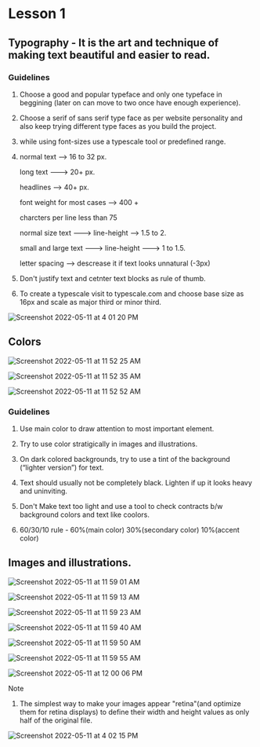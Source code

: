 # Lesson 1

## Typography - It is the art and technique of making text beautiful and easier to read.

### Guidelines

1. Choose a good and popular typeface and only one typeface in beggining (later on can move to two once have enough experience).

2. Choose a serif of sans serif type face as per website personality and also keep trying different type faces as you build the project.

3. while using font-sizes use a typescale tool or predefined range.

4. normal text --> 16 to 32 px.

   long text ---> 20+ px.

   headlines --> 40+ px.

   font weight for most cases --> 400 +

   charcters per line less than 75

   normal size text ---> line-height --> 1.5 to 2.

   small and large text ---> line-height ---> 1 to 1.5.

   letter spacing --> descrease it if text looks unnatural (-3px)

5. Don't justify text and cetnter text blocks as rule of thumb.

6. To create a typescale visit to typescale.com and choose base size as 16px and scale as major third or minor third.

![Screenshot 2022-05-11 at 4 01 20 PM](https://user-images.githubusercontent.com/79152383/167830050-e44845e0-5dd0-4a63-9399-79a451205a0a.png)

## Colors

![Screenshot 2022-05-11 at 11 52 25 AM](https://user-images.githubusercontent.com/79152383/167782754-e89f435a-c240-4e22-a02e-5479616f35a2.png)

![Screenshot 2022-05-11 at 11 52 35 AM](https://user-images.githubusercontent.com/79152383/167782739-ac1d0466-4fc6-40a1-a881-097d5eba48a2.png)

![Screenshot 2022-05-11 at 11 52 52 AM](https://user-images.githubusercontent.com/79152383/167782703-7f3ec570-9bb9-40a0-9443-7f96d6261c4a.png)

### Guidelines

1. Use main color to draw attention to most important element.

2. Try to use color stratigically in images and illustrations.

3. On dark colored backgrounds, try to use a tint of the background (“lighter version”) for text.

4. Text should usually not be completely black. Lighten if up it looks heavy and uninviting.

5. Don't Make text too light and use a tool to check contracts b/w background colors and text like coolors.

6. 60/30/10 rule - 60%(main color) 30%(secondary color) 10%(accent color)

## Images and illustrations.

![Screenshot 2022-05-11 at 11 59 01 AM](https://user-images.githubusercontent.com/79152383/167783289-2bd4b90d-0807-49e4-a6d8-a593246b73db.png)

![Screenshot 2022-05-11 at 11 59 13 AM](https://user-images.githubusercontent.com/79152383/167783306-7f999744-b821-403e-9792-ea12514c040e.png)

![Screenshot 2022-05-11 at 11 59 23 AM](https://user-images.githubusercontent.com/79152383/167783330-a0404b95-52dc-48c0-97fb-20ee4452a63b.png)

![Screenshot 2022-05-11 at 11 59 40 AM](https://user-images.githubusercontent.com/79152383/167783347-a6058c20-0e1e-4f3a-9b0f-6bb014a92d25.png)

![Screenshot 2022-05-11 at 11 59 50 AM](https://user-images.githubusercontent.com/79152383/167783379-540d9d0c-c35b-4956-bf1d-6db6f7ecf286.png)

![Screenshot 2022-05-11 at 11 59 55 AM](https://user-images.githubusercontent.com/79152383/167783392-9c7dd862-e921-47aa-ae90-1de58af4ddd6.png)

![Screenshot 2022-05-11 at 12 00 06 PM](https://user-images.githubusercontent.com/79152383/167783409-d730a087-e342-4ba3-ab9e-27d1c54a2a8d.png)

Note

1. The simplest way to make your images appear "retina"(and optimize them for retina displays) to define their width and height values as only half of the original file.

![Screenshot 2022-05-11 at 4 02 15 PM](https://user-images.githubusercontent.com/79152383/167830078-957d1135-ae6a-4120-a041-1b02c2d83090.png)
